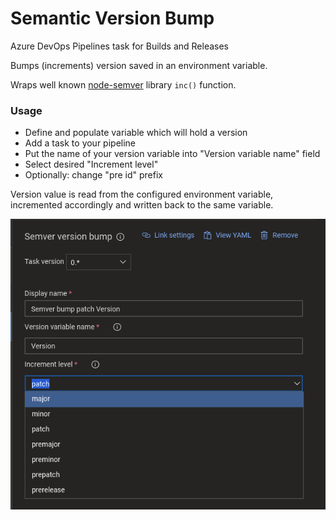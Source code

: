 # Semantic Version Bump 
Azure DevOps Pipelines task for Builds and Releases

Bumps (increments) version saved in an environment variable.

Wraps well known [node-semver](https://github.com/npm/node-semver) library `inc()` function.

### Usage
* Define and populate variable which will hold a version
* Add a task to your pipeline
* Put the name of your version variable into "Version variable name" field
* Select desired "Increment level"
* Optionally: change "pre id" prefix

Version value is read from the configured environment variable, incremented accordingly and written back to the same variable.

![Configuration](screenshots/screenshot1.png)
